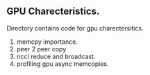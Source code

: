 ## GPU Charecteristics.

Directory contains code for gpu charectersitics.

1. memcpy importance.
2. peer 2 peer copy
3. nccl reduce and broadcast.
4. profiling gpu async memcopies.
